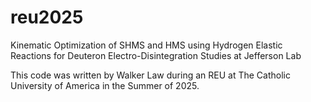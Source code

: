 # reu2025
Kinematic Optimization of SHMS and HMS using Hydrogen Elastic Reactions for Deuteron Electro-Disintegration Studies at Jefferson Lab

This code was written by Walker Law during an REU at The Catholic University of America in the Summer of 2025.
